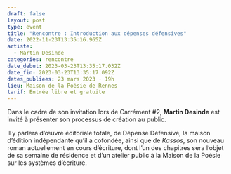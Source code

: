 ```yaml
---
draft: false
layout: post
type: event
title: "Rencontre : Introduction aux dépenses défensives"
date: 2022-11-23T13:35:16.965Z
artiste:
  - Martin Desinde
categories: rencontre
date_debut: 2023-03-23T13:35:17.032Z
date_fin: 2023-03-23T13:35:17.092Z
dates_publiees: 23 mars 2023 · 19h
lieu: Maison de la Poésie de Rennes
tarif: Entrée libre et gratuite
---
```

Dans le cadre de son invitation lors de Carrément #2, **Martin Desinde** est invité à présenter son processus de création au public.

Il y parlera d’œuvre éditoriale totale, de Dépense Défensive, la maison d’édition indépendante qu’il a cofondée, ainsi que de *Kassos*, son nouveau roman actuellement en cours d’écriture, dont l’un des chapitres sera l’objet de sa semaine de résidence et d’un atelier public à la Maison de la Poésie sur les systèmes d’écriture.
